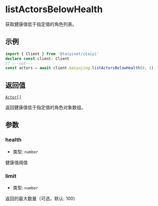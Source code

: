 # listActorsBelowHealth

获取健康值低于指定值的角色列表。

## 示例

```ts twoslash
import { Client } from '@taiyinet/ctaiyi'
declare const client: Client
// ---cut---
const actors = await client.baiyujing.listActorsBelowHealth(0, 1)
```

## 返回值

[`Actor[]`](/reference/types#actor)

返回健康值低于指定值的角色对象数组。

## 参数

### health

- 类型: `number`

健康值阈值

### limit

- 类型: `number`

返回的最大数量（可选，默认: 100）
